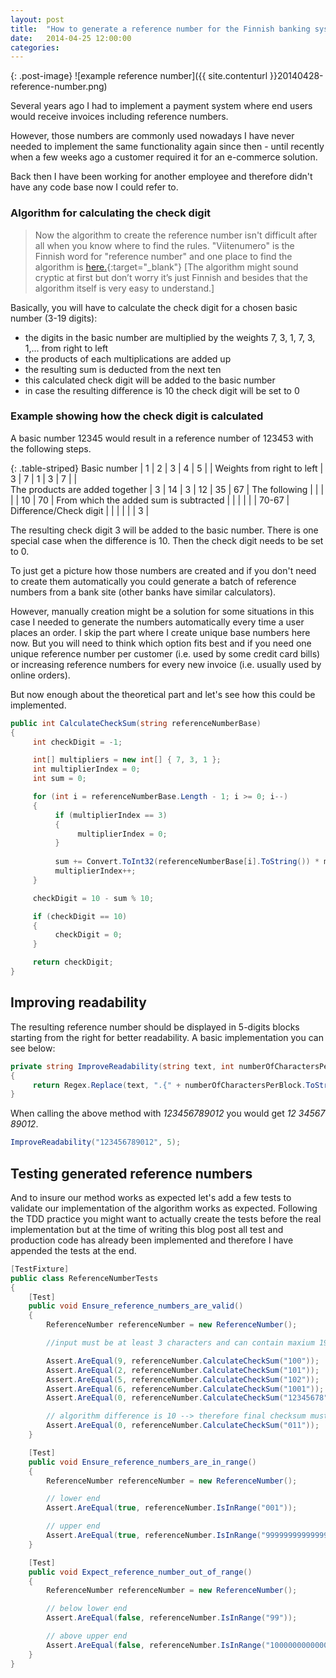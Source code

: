 ```yaml
---
layout: post
title:  "How to generate a reference number for the Finnish banking system"
date:   2014-04-25 12:00:00
categories: 
---
```

{: .post-image}
![example reference number]({{ site.contenturl }}20140428-reference-number.png)

Several years ago I had to implement a payment system where end users would receive invoices including reference numbers.

However, those numbers are commonly used nowadays I have never needed to implement the same functionality again since then - until recently when a few weeks ago a customer required it for an e-commerce solution.

Back then I have been working for another employee and therefore didn't have any code base now I could refer to.

<!--more-->

### [](#header-3)Algorithm for calculating the check digit

> Now the algorithm to create the reference number isn't difficult after all when you know where to find the rules. 
> "Viitenumero" is the Finnish word for "reference number" and one place to find the algorithm is [here.](https://fi.wikipedia.org/wiki/Tilisiirto#Viitenumero){:target="_blank"}
> [The algorithm might sound cryptic at first but don’t worry it’s just Finnish and besides that the algorithm itself is very easy to understand.]

Basically, you will have to calculate the check digit for a chosen basic number (3-19 digits):

* the digits in the basic number are multiplied by the weights 7, 3, 1, 7, 3, 1,... from right to left
* the products of each multiplications are added up
* the resulting sum is deducted from the next ten
* this calculated check digit will be added to the basic number
* in case the resulting difference is 10 the check digit will be set to 0

### [](#header-3)Example showing how the check digit is calculated

A basic number 12345 would result in a reference number of 123453 with the following steps.

{: .table-striped}
Basic number                            | 1 | 2  | 3 | 4  | 5  |       | 
Weights from right to left              | 3 | 7  | 1 | 3  | 7  |       |  
The products are added together         | 3 | 14 | 3 | 12 | 35 | 67    |
The following                           |   |    |   |    | 10 | 70    |
From which the added sum is subtracted  |   |    |   |    |    | 70-67 |
Difference/Check digit                  |   |    |   |    |    | 3     |

The resulting check digit 3 will be added to the basic number. There is one special case when the difference is 10. Then the check digit needs to be set to 0.

To just get a picture how those numbers are created and if you don't need to create them automatically you could generate a batch of reference numbers from a bank site (other banks have similar calculators).

However, manually creation might be a solution for some situations in this case I needed to generate the numbers automatically every time a user places an order. I skip the part where I create unique base numbers here now. But you will need to think which option fits best and if you need one unique reference number per customer (i.e. used by some credit card bills) or increasing reference numbers for every new invoice (i.e. usually used by online orders).

But now enough about the theoretical part and let's see how this could be implemented.

```csharp
public int CalculateCheckSum(string referenceNumberBase)
{
     int checkDigit = -1;

     int[] multipliers = new int[] { 7, 3, 1 };
     int multiplierIndex = 0;
     int sum = 0;

     for (int i = referenceNumberBase.Length - 1; i >= 0; i--)
     {
          if (multiplierIndex == 3)
          {
               multiplierIndex = 0;
          }
          
          sum += Convert.ToInt32(referenceNumberBase[i].ToString()) * multipliers[multiplierIndex];
          multiplierIndex++;
     }

     checkDigit = 10 - sum % 10;

     if (checkDigit == 10)
     {
          checkDigit = 0;
     }

     return checkDigit;
}
```

## [](#header-2)Improving readability

The resulting reference number should be displayed in 5-digits blocks starting from the right for better readability.
A basic implementation you can see below:

```csharp
private string ImproveReadability(string text, int numberOfCharactersPerBlock)
{
     return Regex.Replace(text, ".{" + numberOfCharactersPerBlock.ToString() + "}", " $0", RegexOptions.RightToLeft);
}
```

When calling the above method with *123456789012* you would get *12 34567 89012*.

```csharp
ImproveReadability("123456789012", 5);
```

## [](#header-2)Testing generated reference numbers

And to insure our method works as expected let's add a few tests to validate our implementation of the algorithm works as expected. Following the TDD practice you might want to actually create the tests before the real implementation but at the time of writing this blog post all test and production code has already been implemented and therefore I have appended the tests at the end.

```csharp
[TestFixture]
public class ReferenceNumberTests
{
    [Test]
    public void Ensure_reference_numbers_are_valid()
    {
        ReferenceNumber referenceNumber = new ReferenceNumber();

        //input must be at least 3 characters and can contain maxium 19 characters

        Assert.AreEqual(9, referenceNumber.CalculateCheckSum("100"));
        Assert.AreEqual(2, referenceNumber.CalculateCheckSum("101"));
        Assert.AreEqual(5, referenceNumber.CalculateCheckSum("102"));
        Assert.AreEqual(6, referenceNumber.CalculateCheckSum("1001"));
        Assert.AreEqual(0, referenceNumber.CalculateCheckSum("12345678"));

        // algorithm difference is 10 --> therefore final checksum must be 0
        Assert.AreEqual(0, referenceNumber.CalculateCheckSum("011"));
    }

    [Test]
    public void Ensure_reference_numbers_are_in_range()
    {
        ReferenceNumber referenceNumber = new ReferenceNumber();

        // lower end
        Assert.AreEqual(true, referenceNumber.IsInRange("001"));

        // upper end
        Assert.AreEqual(true, referenceNumber.IsInRange("9999999999999999999"));
    }

    [Test]
    public void Expect_reference_number_out_of_range()
    {
        ReferenceNumber referenceNumber = new ReferenceNumber();

        // below lower end
        Assert.AreEqual(false, referenceNumber.IsInRange("99"));

        // above upper end
        Assert.AreEqual(false, referenceNumber.IsInRange("10000000000000000000"));
    }
}
```